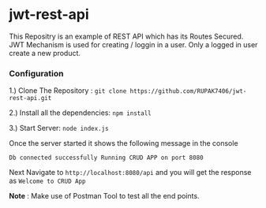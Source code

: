 # jwt-rest-api

This Repositry is an example of REST API which has its Routes Secured. JWT Mechanism is used for creating / loggin in a user. Only a logged in user create a new product.

### Configuration

1.) Clone The Repository :
`git clone https://github.com/RUPAK7406/jwt-rest-api.git`

 2.) Install all the dependencies:
 `npm install`
 
 3.) Start Server:
 `node index.js`
 
Once the server started it shows the following message in the console

`Db connected successfully
Running CRUD APP on port 8080`

Next Navigate to `http://localhost:8080/api` and you will get the response as `Welcome to CRUD App`

**Note** : Make use of Postman Tool to test all the end points.

